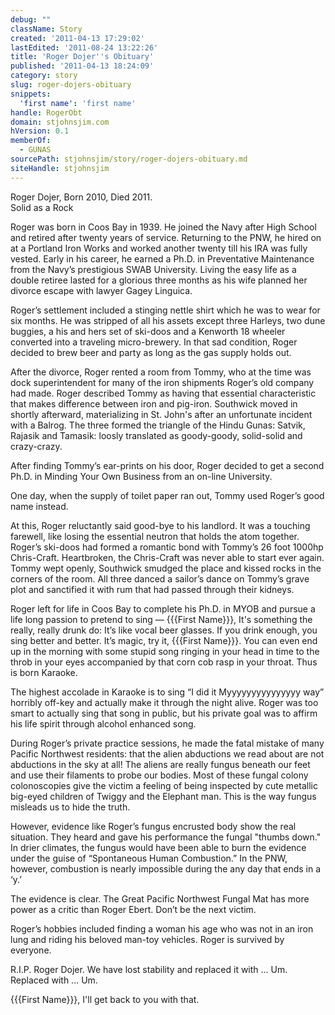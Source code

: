 ```yaml
---
debug: ""
className: Story
created: '2011-04-13 17:29:02'
lastEdited: '2011-08-24 13:22:26'
title: 'Roger Dojer''s Obituary'
published: '2011-04-13 18:24:09'
category: story
slug: roger-dojers-obituary
snippets:
  'first name': 'first name'
handle: RogerObt
domain: stjohnsjim.com
hVersion: 0.1
memberOf:
  - GUNAS
sourcePath: stjohnsjim/story/roger-dojers-obituary.md
siteHandle: stjohnsjim
---
```

Roger Dojer, Born 2010, Died 2011.  
Solid as a Rock

Roger was born in Coos Bay in 1939. He joined the Navy after High School and retired after twenty years of service. Returning to the PNW, he hired on at a Portland Iron Works and worked another twenty till his IRA was fully vested. Early in his career, he earned a Ph.D. in Preventative Maintenance from the Navy’s prestigious SWAB University. Living the easy life as a double retiree lasted for a glorious three months as his wife planned her divorce escape with lawyer Gagey Linguica.

Roger’s settlement included a stinging nettle shirt which he was to wear for six months. He was stripped of all his assets except three Harleys, two dune buggies, a his and hers set of ski-doos and a Kenworth 18 wheeler converted into a traveling micro-brewery. In that sad condition, Roger decided to brew beer and party as long as the gas supply holds out.

After the divorce, Roger rented a room from Tommy, who at the time was dock superintendent for many of the iron shipments Roger’s old company had made. Roger described Tommy as having that essential characteristic that makes difference between iron and pig-iron. Southwick moved in shortly afterward, materializing in St. John's after an unfortunate incident with a Balrog. The three formed the triangle of the Hindu Gunas: Satvik, Rajasik and Tamasik: loosly translated as goody-goody, solid-solid and crazy-crazy.

After finding Tommy’s ear-prints on his door, Roger decided to get a second Ph.D. in Minding Your Own Business from an on-line University.

One day, when the supply of toilet paper ran out, Tommy used Roger’s good name instead.

At this, Roger reluctantly said good-bye to his landlord. It was a touching farewell, like losing the essential neutron that holds the atom together. Roger’s ski-doos had formed a romantic bond with Tommy’s 26 foot 1000hp Chris-Craft. Heartbroken, the Chris-Craft was never able to start ever again. Tommy wept openly, Southwick smudged the place and kissed rocks in the corners of the room. All three danced a sailor’s dance on Tommy’s grave plot and sanctified it with rum that had passed through their kidneys.

Roger left for life in Coos Bay to complete his Ph.D. in MYOB and pursue a life long passion to pretend to sing — {{{First Name}}}, It's something the really, really drunk do: It’s like vocal beer glasses. If you drink enough, you sing better and better. It’s magic, try it, {{{First Name}}}. You can even end up in the morning with some stupid song ringing in your head in time to the throb in your eyes accompanied by that corn cob rasp in your throat. Thus is born Karaoke.

The highest accolade in Karaoke is to sing “I did it Myyyyyyyyyyyyyyy way” horribly off-key and actually make it through the night alive. Roger was too smart to actually sing that song in public, but his private goal was to affirm his life spirit through alcohol enhanced song.

During Roger’s private practice sessions, he made the fatal mistake of many Pacific Northwest residents: that the alien abductions we read about are not abductions in the sky at all! The aliens are really fungus beneath our feet and use their filaments to probe our bodies. Most of these fungal colony colonoscopies give the victim a feeling of being inspected by cute metallic big-eyed children of Twiggy and the Elephant man. This is the way fungus misleads us to hide the truth.

However, evidence like Roger’s fungus encrusted body show the real situation. They heard and gave his performance the fungal "thumbs down." In drier climates, the fungus would have been able to burn the evidence under the guise of “Spontaneous Human Combustion.” In the PNW, however, combustion is nearly impossible during the any day that ends in a ‘y.’

The evidence is clear. The Great Pacific Northwest Fungal Mat has more power as a critic than Roger Ebert. Don’t be the next victim.

Roger’s hobbies included finding a woman his age who was not in an iron lung and riding his beloved man-toy vehicles. Roger is survived by everyone.

R.I.P. Roger Dojer. We have lost stability and replaced it with ... Um. Replaced with ... Um.

{{{First Name}}}, I'll get back to you with that.

